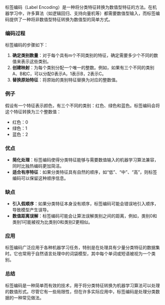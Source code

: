 标签编码（Label Encoding）是一种将分类特征转换为数值型特征的方法。在机器学习中，许多算法（如逻辑回归、支持向量机等）都需要数值型输入，而标签编码提供了一种将非数值型特征转换为数值型的简单方式。
### 编码过程
标签编码的步骤如下：
1. **确定类别数量**：对于每个具有m个不同类别的特征，确定需要多少个不同的数值来表示这些类别。
2. **创建映射**：为每个类别分配一个唯一的整数。例如，如果有三个不同的类别A、B和C，可以分配0表示A，1表示B，2表示C。
3. **替换原始特征**：将原始的类别特征替换为对应的整数值。
### 例子
假设有一个特征表示颜色，有三个不同的类别：红色、绿色和蓝色。标签编码会将这个特征转换为三个整数值：
- 红色：0
- 绿色：1
- 蓝色：2
### 优点
- **简化处理**：标签编码使得分类特征能够与需要数值输入的机器学习算法兼容，同时比独热编码更加简洁。
- **适合有序特征**：如果分类特征具有自然的顺序，如“低”、“中”、“高”，则标签编码可以保留这种顺序信息。
### 缺点
- **引入假顺序**：如果分类特征本身没有顺序，标签编码可能会错误地引入顺序，导致模型产生误导。
- **数值距离误解**：标签编码可能会让算法误解类别之间的距离，例如，类别0和类别1可能被视为比类别0和类别2更相似。
### 应用
标签编码广泛应用于各种机器学习任务，特别是在处理具有少量分类特征的数据集时。它也常用于自然语言处理中的词袋模型，其中每个单词或短语被视为一个类别。
### 总结
标签编码是一种简单而有效的技术，用于将分类特征转换为机器学习算法可以处理的数值形式。尽管它有一些局限性，但在许多实际应用中，标签编码是处理分类数据的一种常见做法。
